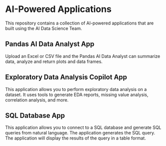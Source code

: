 # AI-Powered Applications

This repository contains a collection of AI-powered applications that are built using the AI Data Science Team. 


## Pandas AI Data Analyst App

Upload an Excel or CSV file and the Pandas AI Data Analyst can summarize data, analyze and return plots and data frames.

## Exploratory Data Analysis Copilot App


This application allows you to perform exploratory data analysis on a dataset. It uses tools to generate EDA reports, missing value analysis, correlation analysis, and more.


## SQL Database App

This application allows you to connect to a SQL database and generate SQL queries from natural language. The application generates the SQL query. The application will display the results of the query in a table format.


